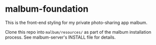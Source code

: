 # malbum-foundation

This is the front-end styling for my private photo-sharing app malbum.

Clone this repo into `malbum/resources/` as part of the malbum installation process. See malbum-server's INSTALL file for details.
